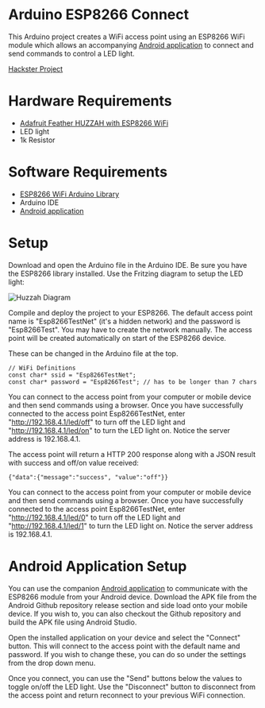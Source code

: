 # Arduino ESP8266 Connect

This Arduino project creates a WiFi access point using an ESP8266 WiFi module which allows an accompanying [Android application](https://github.com/thanksmister/android-esp8266-connect) to connect and send commands to control a LED light.

[Hackster Project](https://www.hackster.io/thanksmister/android-to-esp8266-comunication-a84f50)

# Hardware Requirements
- [Adafruit Feather HUZZAH with ESP8266 WiFi](https://www.adafruit.com/product/2821)
- LED light
- 1k Resistor

# Software Requirements

- [ESP8266 WiFi Arduino Library](https://github.com/esp8266/Arduino/tree/master/doc/esp8266wifi)
- Arduino IDE
- [Android application](https://github.com/thanksmister/android-esp8266-connect) 

# Setup

Download and open the Arduino file in the Arduino IDE.  Be sure you have the ESP8266 library installed.  Use the Fritzing diagram to setup the LED light:

![Huzzah Diagram](https://github.com/thanksmister/arduino-ESP8266-connect/blob/master/Huzzah_bb.png)

Compile and deploy the project to your ESP8266.  The default access point name is "Esp8266TestNet" (it's a hidden network) and the password is "Esp8266Test".   You may have to create the network manually.   The access point will be created automatically on start of the ESP8266 device.

These can be changed in the Arduino file at the top. 

```
// WiFi Definitions
const char* ssid = "Esp8266TestNet";
const char* password = "Esp8266Test"; // has to be longer than 7 chars
```

You can connect to the access point from your computer or mobile device and then send commands using a browser.  Once you have successfully connected to the access point Esp8266TestNet, enter "http://192.168.4.1/led/off" to turn off the LED light and "http://192.168.4.1/led/on" to turn the LED light on.  Notice the server address is 192.168.4.1. 

The access point will return a HTTP 200 response along with a JSON result with success and off/on value received: 

```
{"data":{"message":"success", "value":"off"}} 
```

You can connect to the access point from your computer or mobile device and then send commands using a browser.  Once you have successfully connected to the access point Esp8266TestNet, enter "http://192.168.4.1/led/0" to turn off the LED light and "http://192.168.4.1/led/1" to turn the LED light on. Notice the server address is 192.168.4.1. 

# Android Application Setup 

You can use the companion [Android application](https://github.com/thanksmister/android-esp8266-connect) to communicate with the ESP8266 module from your Android device.   Download the APK file from the Android Github repository release section and side load onto your mobile device. If you wish to, you can also checkout the Github repository and build the APK file using Android Studio. 

Open the installed application on your device and select the "Connect" button.  This will connect to the access point with the default name and password.  If you wish to change these, you can do so under the settings from the drop down menu.  

Once you connect, you can use the "Send" buttons below the values to toggle on/off the LED light. Use the "Disconnect" button to disconnect from the access point and return reconnect to your previous WiFi connection.  


